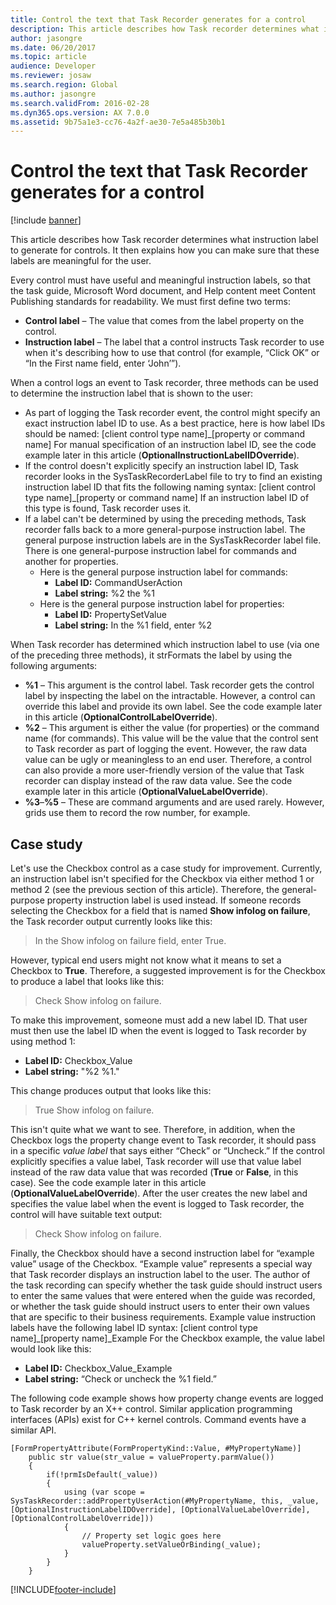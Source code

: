 ```yaml
---
title: Control the text that Task Recorder generates for a control
description: This article describes how Task recorder determines what instruction label to generate for controls.
author: jasongre
ms.date: 06/20/2017
ms.topic: article
audience: Developer
ms.reviewer: josaw
ms.search.region: Global
ms.author: jasongre
ms.search.validFrom: 2016-02-28
ms.dyn365.ops.version: AX 7.0.0
ms.assetid: 9b75a1e3-cc76-4a2f-ae30-7e5a485b30b1
---
```


# Control the text that Task Recorder generates for a control

[!include [banner](../includes/banner.md)]

This article describes how Task recorder determines what instruction label to generate for controls. It then explains how you can make sure that these labels are meaningful for the user.

Every control must have useful and meaningful instruction labels, so that the task guide, Microsoft Word document, and Help content meet Content Publishing standards for readability. We must first define two terms:

-   **Control label** – The value that comes from the label property on the control.
-   **Instruction label** – The label that a control instructs Task recorder to use when it's describing how to use that control (for example, “Click OK” or “In the First name field, enter ‘John’”).

When a control logs an event to Task recorder, three methods can be used to determine the instruction label that is shown to the user:

-   As part of logging the Task recorder event, the control might specify an exact instruction label ID to use. As a best practice, here is how label IDs should be named: \[client control type name\]\_\[property or command name\] For manual specification of an instruction label ID, see the code example later in this article (**OptionalInstructionLabelIDOverride**).
-   If the control doesn't explicitly specify an instruction label ID, Task recorder looks in the SysTaskRecorderLabel file to try to find an existing instruction label ID that fits the following naming syntax: \[client control type name\]\_\[property or command name\] If an instruction label ID of this type is found, Task recorder uses it.
-   If a label can't be determined by using the preceding methods, Task recorder falls back to a more general-purpose instruction label. The general purpose instruction labels are in the SysTaskRecorder label file. There is one general-purpose instruction label for commands and another for properties.
    -   Here is the general purpose instruction label for commands:
        -   **Label ID:** CommandUserAction
        -   **Label string:** %2 the %1
    -   Here is the general purpose instruction label for properties:
        -   **Label ID:** PropertySetValue
        -   **Label string:** In the %1 field, enter %2

When Task recorder has determined which instruction label to use (via one of the preceding three methods), it strFormats the label by using the following arguments:

-   **%1** – This argument is the control label. Task recorder gets the control label by inspecting the label on the intractable. However, a control can override this label and provide its own label. See the code example later in this article (**OptionalControlLabelOverride**).
-   **%2** –  This argument is either the value (for properties) or the command name (for commands). This value will be the value that the control sent to Task recorder as part of logging the event. However, the raw data value can be ugly or meaningless to an end user. Therefore, a control can also provide a more user-friendly version of the value that Task recorder can display instead of the raw data value. See the code example later in this article (**OptionalValueLabelOverride**).
-   **%3**–**%5** – These are command arguments and are used rarely. However, grids use them to record the row number, for example.

## Case study
Let's use the Checkbox control as a case study for improvement. Currently, an instruction label isn't specified for the Checkbox via either method 1 or method 2 (see the previous section of this article). Therefore, the general-purpose property instruction label is used instead. If someone records selecting the Checkbox for a field that is named **Show infolog on failure**, the Task recorder output currently looks like this:


> In the Show infolog on failure field, enter True.

However, typical end users might not know what it means to set a Checkbox to **True**. Therefore, a suggested improvement is for the Checkbox to produce a label that looks like this:

> Check Show infolog on failure.

To make this improvement, someone must add a new label ID. That user must then use the label ID when the event is logged to Task recorder by using method 1:

-   **Label ID:** Checkbox\_Value
-   **Label string:** "%2 %1."

This change produces output that looks like this:

> True Show infolog on failure.

This isn't quite what we want to see. Therefore, in addition, when the Checkbox logs the property change event to Task recorder, it should pass in a specific *value label* that says either “Check” or “Uncheck.” If the control explicitly specifies a value label, Task recorder will use that value label instead of the raw data value that was recorded (**True** or **False**, in this case). See the code example later in this article (**OptionalValueLabelOverride**). After the user creates the new label and specifies the value label when the event is logged to Task recorder, the control will have suitable text output:

> Check Show infolog on failure.

Finally, the Checkbox should have a second instruction label for “example value” usage of the Checkbox. “Example value” represents a special way that Task recorder displays an instruction label to the user. The author of the task recording can specify whether the task guide should instruct users to enter the same values that were entered when the guide was recorded, or whether the task guide should instruct users to enter their own values that are specific to their business requirements. Example value instruction labels have the following label ID syntax: \[client control type name\]\_\[property name\]\_Example For the Checkbox example, the value label would look like this:

-   **Label ID:** Checkbox\_Value\_Example
-   **Label string:** “Check or uncheck the %1 field.”

The following code example shows how property change events are logged to Task recorder by an X++ control. Similar application programming interfaces (APIs) exist for C++ kernel controls. Command events have a similar API.

```xpp
[FormPropertyAttribute(FormPropertyKind::Value, #MyPropertyName)]
    public str value(str_value = valueProperty.parmValue())
    {
        if(!prmIsDefault(_value))
        {
            using (var scope = SysTaskRecorder::addPropertyUserAction(#MyPropertyName, this, _value, [OptionalInstructionLabelIDOverride], [OptionalValueLabelOverride], [OptionalControlLabelOverride]))
            {
                // Property set logic goes here
                valueProperty.setValueOrBinding(_value);
            }
        }
    }
```




[!INCLUDE[footer-include](../../../includes/footer-banner.md)]
